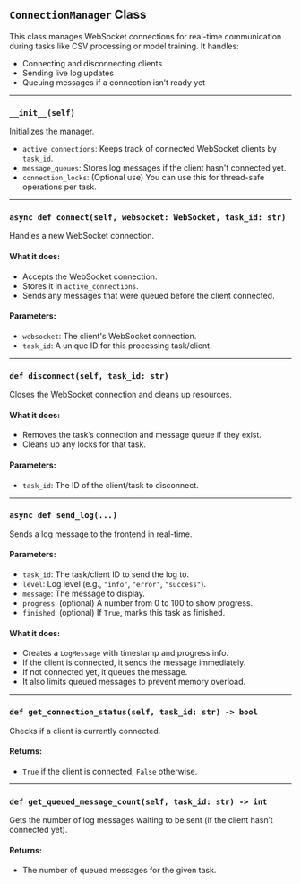 ## `ConnectionManager` Class

This class manages WebSocket connections for real-time communication during tasks like CSV processing or model training.
It handles:

- Connecting and disconnecting clients
- Sending live log updates
- Queuing messages if a connection isn’t ready yet

---

### `__init__(self)`

Initializes the manager.

- `active_connections`: Keeps track of connected WebSocket clients by `task_id`.
- `message_queues`: Stores log messages if the client hasn't connected yet.
- `connection_locks`: (Optional use) You can use this for thread-safe operations per task.

---

### `async def connect(self, websocket: WebSocket, task_id: str)`

Handles a new WebSocket connection.

#### What it does:

- Accepts the WebSocket connection.
- Stores it in `active_connections`.
- Sends any messages that were queued before the client connected.

#### Parameters:

- `websocket`: The client's WebSocket connection.
- `task_id`: A unique ID for this processing task/client.

---

### `def disconnect(self, task_id: str)`

Closes the WebSocket connection and cleans up resources.

#### What it does:

- Removes the task’s connection and message queue if they exist.
- Cleans up any locks for that task.

#### Parameters:

- `task_id`: The ID of the client/task to disconnect.

---

### `async def send_log(...)`

Sends a log message to the frontend in real-time.

#### Parameters:

- `task_id`: The task/client ID to send the log to.
- `level`: Log level (e.g., `"info"`, `"error"`, `"success"`).
- `message`: The message to display.
- `progress`: (optional) A number from 0 to 100 to show progress.
- `finished`: (optional) If `True`, marks this task as finished.

#### What it does:

- Creates a `LogMessage` with timestamp and progress info.
- If the client is connected, it sends the message immediately.
- If not connected yet, it queues the message.
- It also limits queued messages to prevent memory overload.

---

### `def get_connection_status(self, task_id: str) -> bool`

Checks if a client is currently connected.

#### Returns:

- `True` if the client is connected, `False` otherwise.

---

### `def get_queued_message_count(self, task_id: str) -> int`

Gets the number of log messages waiting to be sent (if the client hasn’t connected yet).

#### Returns:

- The number of queued messages for the given task.
